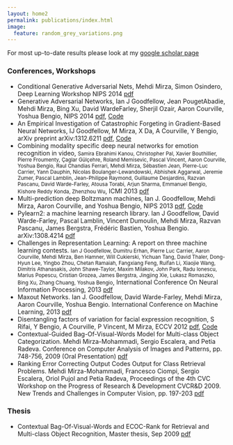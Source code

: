 ```yaml
---
layout: home2
permalink: publications/index.html
image:
  feature: random_grey_variations.png
---
```

For most up-to-date results please look at my <a href="http://scholar.google.ca/citations?hl=en&user=c646VbAAAAAJ">google scholar page</a>

### Conferences, Workshops
* Conditional Generative Adversarial Nets, Mehdi Mirza, Simon Osindero, Deep Learning Workshop NIPS 2014
<a href="http://arxiv.org/abs/1411.1784">pdf</a>
* Generative Adversarial Networks, Ian J Goodfellow, Jean Pouget­Abadie, Mehdi Mirza, Bing Xu, 
David Warde­Farley, Sherjil Ozair, Aaron Courville, Yoshua Bengio, NIPS 2014
<a href="http://arxiv.org/pdf/1406.2661v1">pdf</a>, <a href="https://github.com/goodfeli/adversarial">Code</a>
* An Empirical Investigation of Catastrophic Forgeting in Gradient-Based Neural Networks, IJ Goodfellow, M Mirza, X Da, A Courville, Y Bengio, arXiv preprint arXiv:1312.6211 <a href="http://arxiv.org/pdf/1312.6211v1">pdf</a>, <a href="https://github.com/goodfeli/forgetting">Code</a>
* Combining modality specific deep neural networks for emotion recognition in video, <small>Samira Ebrahimi Kanou, Christopher Pal, Xavier Bouthillier, Pierre Froumenty, Çaglar Gülçehre, Roland Memisevic, Pascal Vincent, Aaron Courville, Yoshua Bengio, Raul Chandias Ferrari, Mehdi Mirza, Sébastien Jean, Pierre-Luc Carrier, Yann Dauphin, Nicolas Boulanger-Lewandowski, Abhishek Aggarwal, Jeremie Zumer, Pascal Lamblin, Jean-Philippe Raymond, Guillaume Desjardins, Razvan Pascanu, David Warde-Farley, Atousa Torabi, Arjun Sharma, Emmanuel Bengio, Kishore Reddy Konda, Zhenzhou Wu</small>, ICMI 2013 <a href="http://www.professeurs.polymtl.ca/christopher.pal/icmi2013/icmi2013_grand_challenge_winner.pdf">pdf</a>
* Multi-prediction deep Boltzmann machines, Ian J. Goodfellow, Mehdi Mirza, Aaron Courville, and Yoshua Bengio, NIPS 2013 <a href="http://media.nips.cc/nipsbooks/nipspapers/paper_files/nips26/349.pdf">pdf</a>, <a href="http://www-etud.iro.umontreal.ca/~goodfeli/mp_dbm.html">Code</a>
* Pylearn2: a machine learning research library. Ian J Goodfellow, David Warde-Farley, Pascal Lamblin, Vincent Dumoulin, Mehdi Mirza, Razvan Pascanu, James Bergstra, Frédéric Bastien, Yoshua Bengio. arXiv:1308.4214 <a href="http://arxiv.org/pdf/1308.4214v1">pdf</a>
* Challenges in Representation Learning: A report on three machine learning contests. <small>Ian J Goodfellow, Dumitru Erhan, Pierre Luc Carrier, Aaron Courville, Mehdi Mirza, Ben Hamner, Will Cukierski, Yichuan Tang, David Thaler, Dong-Hyun Lee, Yingbo Zhou, Chetan Ramaiah, Fangxiang Feng, Ruifan Li, Xiaojie Wang, Dimitris Athanasakis, John Shawe-Taylor, Maxim Milakov, John Park, Radu Ionescu, Marius Popescu, Cristian Grozea, James Bergstra, Jingjing Xie, Lukasz Romaszko, Bing Xu, Zhang Chuang, Yoshua Bengio</small>, International Conference On Neural Information Processing, 2013 <a href="http://arxiv.org/pdf/1307.0414v1">pdf</a>
* Maxout Networks. Ian J. Goodfellow, David Warde-Farley, Mehdi Mirza, Aaron Courville, Yoshua Bengio. International Conference on Machine Learning, 2013 <a href="http://jmlr.org/proceedings/papers/v28/goodfellow13.pdf">pdf</a>
* Disentangling factors of variation for facial expression recognition, S Rifai, Y Bengio, A Courville, P Vincent, M Mirza, ECCV 2012 <a href="http://www-etud.iro.umontreal.ca/~rifaisal/material/rifai_eccv_2012.pdf">pdf</a>, <a href="https://github.com/srifai/cda">Code</a>
* Contextual-Guided Bag-Of-Visual-Words Model for Multi-class Object Categorization. Mehdi Mirza-Mohammadi, Sergio Escalera, and Petia Radeva. Conference on Computer Analysis of Images and Patterns, pp. 748-756, 2009 (Oral Presentation) <a href="http://www-etud.iro.umontreal.ca/~mirzamom/caip2009.pdf">pdf</a>
* Ranking Error Correcting Output Codes Output for Class Retrieval Problems. Mehdi Mirza-Mohammadi, Francesco Ciompi, Sergio Escalera, Oriol Pujol and Petia Radeva, Proceedings of the 4th CVC Workshop on the Progress of Research & Development CVCR&D 2009. New Trends and Challenges in Computer Vision, pp. 197-203 <a href="http://www-etud.iro.umontreal.ca/~mirzamom/cvcrd2009.pdf">pdf</a>

### Thesis

* Contextual Bag-Of-Visual-Words and ECOC-Rank for Retrieval and Multi-class Object Recognition, Master thesis, Sep 2009 <a href="http://www-etud.iro.umontreal.ca/~mirzamom/master.pdf">pdf</a>
